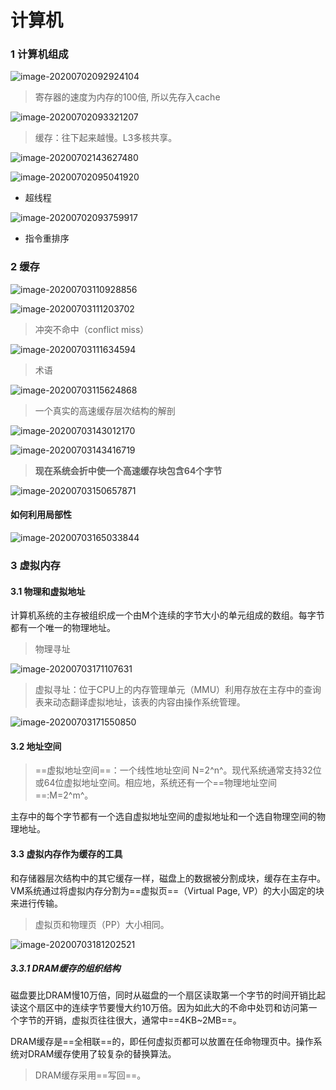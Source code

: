 # 计算机

### 1 计算机组成

![image-20200702092924104](C:\Users\Xuan\AppData\Roaming\Typora\typora-user-images\image-20200702092924104.png)

> 寄存器的速度为内存的100倍, 所以先存入cache

![image-20200702093321207](C:\Users\Xuan\AppData\Roaming\Typora\typora-user-images\image-20200702093321207.png)

> 缓存：往下起来越慢。L3多核共享。

![image-20200702143627480](C:\Users\Xuan\AppData\Roaming\Typora\typora-user-images\image-20200702143627480.png)

![image-20200702095041920](C:\Users\Xuan\AppData\Roaming\Typora\typora-user-images\image-20200702095041920.png)

- 超线程

 ![image-20200702093759917](C:\Users\Xuan\AppData\Roaming\Typora\typora-user-images\image-20200702093759917.png)



- 指令重排序



### 2 缓存

![image-20200703110928856](C:\Users\Xuan\AppData\Roaming\Typora\typora-user-images\image-20200703110928856.png)

![image-20200703111203702](C:\Users\Xuan\AppData\Roaming\Typora\typora-user-images\image-20200703111203702.png)

> 冲突不命中（conflict miss）

![image-20200703111634594](C:\Users\Xuan\AppData\Roaming\Typora\typora-user-images\image-20200703111634594.png)

> 术语

![image-20200703115624868](C:\Users\Xuan\AppData\Roaming\Typora\typora-user-images\image-20200703115624868.png)

> 一个真实的高速缓存层次结构的解剖

![image-20200703143012170](C:\Users\Xuan\AppData\Roaming\Typora\typora-user-images\image-20200703143012170.png)

![image-20200703143416719](C:\Users\Xuan\AppData\Roaming\Typora\typora-user-images\image-20200703143416719.png)

> **现在系统会折中使一个高速缓存块包含64个字节**

![image-20200703150657871](C:\Users\Xuan\AppData\Roaming\Typora\typora-user-images\image-20200703150657871.png)

#### 如何利用局部性

![image-20200703165033844](C:\Users\Xuan\AppData\Roaming\Typora\typora-user-images\image-20200703165033844.png)



### 3 虚拟内存

#### 3.1 物理和虚拟地址

计算机系统的主存被组织成一个由M个连续的字节大小的单元组成的数组。每字节都有一个唯一的物理地址。

> 物理寻址

![image-20200703171107631](C:\Users\Xuan\AppData\Roaming\Typora\typora-user-images\image-20200703171107631.png)

> 虚拟寻址：位于CPU上的内存管理单元（MMU）利用存放在主存中的查询表来动态翻译虚拟地址，该表的内容由操作系统管理。

![image-20200703171550850](C:\Users\Xuan\AppData\Roaming\Typora\typora-user-images\image-20200703171550850.png)

#### 3.2 地址空间

> ==虚拟地址空间==：一个线性地址空间 N=2^n^。现代系统通常支持32位或64位虚拟地址空间。相应地，系统还有一个==物理地址空间==:M=2^m^。

主存中的每个字节都有一个选自虚拟地址空间的虚拟地址和一个选自物理空间的物理地址。

#### 3.3 虚拟内存作为缓存的工具

和存储器层次结构中的其它缓存一样，磁盘上的数据被分割成块，缓存在主存中。VM系统通过将虚拟内存分割为==虚拟页==（Virtual Page, VP）的大小固定的块来进行传输。

> 虚拟页和物理页（PP）大小相同。

![image-20200703181202521](C:\Users\Xuan\AppData\Roaming\Typora\typora-user-images\image-20200703181202521.png)

##### 3.3.1 DRAM缓存的组织结构

磁盘要比DRAM慢10万倍，同时从磁盘的一个扇区读取第一个字节的时间开销比起读这个扇区中的连续字节要慢大约10万倍。因为如此大的不命中处罚和访问第一个字节的开销，虚拟页往往很大，通常中==4KB~2MB==。

DRAM缓存是==全相联==的，即任何虚拟页都可以放置在任命物理页中。操作系统对DRAM缓存使用了较复杂的替换算法。

> DRAM缓存采用==写回==。